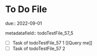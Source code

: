 # To Do File

due:: 2022-09-01

metadatafield:: todoTestFile_57\_5

- [ ] Task of todoTestFile_57 1 [[Query me]]
- [ ] Task of todoTestFile_57 2
